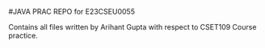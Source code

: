 #JAVA PRAC REPO for E23CSEU0055

Contains all files written by Arihant Gupta with respect to CSET109 Course practice.
